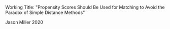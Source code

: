 Working Title: "Propensity Scores Should Be Used for Matching to Avoid the Paradox of Simple Distance Methods"

Jason Miller
2020
